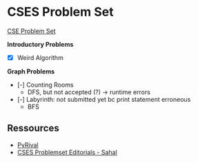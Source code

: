 # CSES Problem Set

[CSE Problem Set](https://cses.fi/problemset/)


**Introductory Problems**

- [X] Weird Algorithm


**Graph Problems**

- [-] Counting Rooms
	* DFS, but not accepted (?) -> runtime errors
- [-] Labyrinth: not submitted yet bc print statement erroneous
	* BFS

## Ressources

- [PyRival](https://github.com/cheran-senthil/PyRival)
- [CSES Problemset Editorials - Sahal](https://codeforces.com/blog/entry/83343)

